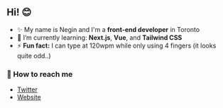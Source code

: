 ## Hi! 😊

- ✨ My name is Negin and I'm a **front-end developer** in Toronto
- 🌱 I’m currently learning: **Next.js**, **Vue**, and **Tailwind CSS**
- ⚡ **Fun fact:** I can type at 120wpm while only using 4 fingers (it looks quite odd..)

### 💌 How to reach me
* [Twitter](https://twitter.com/negicodes)
* [Website](https://negi.dev/)

<!--
**nuggetsnegin/nuggetsnegin** is a ✨ _special_ ✨ repository because its `README.md` (this file) appears on your GitHub profile.

Here are some ideas to get you started:

- 🔭 I’m currently working on ...
- 🌱 I’m currently learning ...
- 👯 I’m looking to collaborate on ...
- 🤔 I’m looking for help with ...
- 💬 Ask me about ...
- 📫 How to reach me: ...
- 😄 Pronouns: ...
- ⚡ Fun fact: ...
-->
